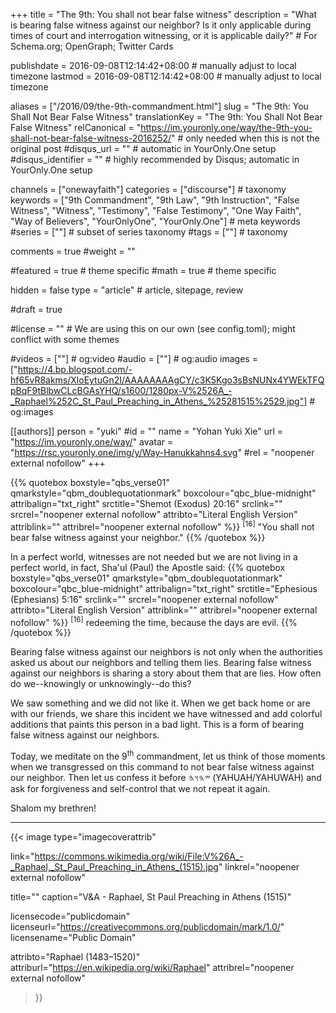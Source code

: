 +++
title = "The 9th: You shall not bear false witness"
description = "What is bearing false witness against our neighbor? Is it only applicable during times of court and interrogation witnessing, or it is applicable daily?"  # For Schema.org; OpenGraph; Twitter Cards

publishdate = 2016-09-08T12:14:42+08:00                          # manually adjust to local timezone
lastmod = 2016-09-08T12:14:42+08:00                          # manually adjust to local timezone

aliases = ["/2016/09/the-9th-commandment.html"]
slug = "The 9th: You Shall Not Bear False Witness"
translationKey = "The 9th: You Shall Not Bear False Witness"
relCanonical = "https://im.youronly.one/way/the-9th-you-shall-not-bear-false-witness-2016252/"                           # only needed when this is not the original post
#disqus_url = ""                                                    # automatic in YourOnly.One setup
#disqus_identifier = ""                                             # highly recommended by Disqus; automatic in YourOnly.One setup

channels = ["onewayfaith"]
categories = ["discourse"]                           # taxonomy
keywords = ["9th Commandment", "9th Law", "9th Instruction", "False Witness", "Witness", "Testimony", "False Testimony", "One Way Faith", "Way of Believers", "YourOnlyOne", "YourOnly.One"]                             # meta keywords
#series = [""]                               # subset of series taxonomy
#tags = [""]                                 # taxonomy

comments = true
#weight = ""

#featured = true                              # theme specific
#math = true                                  # theme specific

hidden = false
type = "article"                                                           # article, sitepage, review

#draft = true

#license = ""                                 # We are using this on our own (see config.toml); might conflict with some themes

#videos = [""]                                # og:video
#audio = [""]                                 # og:audio
images = ["https://4.bp.blogspot.com/-hf65vR8akms/XloEytuGn2I/AAAAAAAAgCY/c3K5Kgo3sBsNUNx4YWEkTFQpBqF9tBlbwCLcBGAsYHQ/s1600/1280px-V%2526A_-_Raphael%252C_St_Paul_Preaching_in_Athens_%25281515%2529.jpg"]    # og:images

[[authors]]
person = "yuki"
#id = ""
name = "Yohan Yuki Xie"
url = "https://im.youronly.one/way/"
avatar = "https://rsc.youronly.one/img/y/Way-Hanukkahns4.svg"
#rel = "noopener external nofollow"
+++

{{% quotebox boxstyle="qbs_verse01" qmarkstyle="qbm_doublequotationmark" boxcolour="qbc_blue-midnight" attribalign="txt_right" srctitle="Shemot (Exodus) 20:16" srclink="" srcrel="noopener external nofollow" attribto="Literal English Version" attriblink="" attribrel="noopener external nofollow" %}}
<sup>[16]</sup> "You shall not bear false witness against your neighbor."
{{% /quotebox %}}

<!--more-->

In a perfect world, witnesses are not needed but we are not living in a perfect world, in fact, Sha'ul (Paul) the Apostle said:
{{% quotebox boxstyle="qbs_verse01" qmarkstyle="qbm_doublequotationmark" boxcolour="qbc_blue-midnight" attribalign="txt_right" srctitle="Ephesious (Ephesians) 5:16" srclink="" srcrel="noopener external nofollow" attribto="Literal English Version" attriblink="" attribrel="noopener external nofollow" %}}
<sup>[16]</sup> redeeming the time, because the days are evil.
{{% /quotebox %}}

Bearing false witness against our neighbors is not only when the authorities asked us about our neighbors and telling them lies. Bearing false witness against our neighbors is sharing a story about them that are lies. How often do we--knowingly or unknowingly--do this?

We saw something and we did not like it. When we get back home or are with our friends, we share this incident we have witnessed and add colorful additions that paints this person in a bad light. This is a form of bearing false witness against our neighbors.

Today, we meditate on the 9<sup>th</sup> commandment, let us think of those moments when we transgressed on this command to not bear false witness against our neighbor. Then let us confess it before <bdi dir="rtl" lang="hbo-Hebr">𐤉𐤄𐤅𐤄</bdi> (YAHUAH/YAHUWAH) and ask for forgiveness and self-control that we not repeat it again.

Shalom my brethren!

---

<!-- markdownlint-disable -->
{{< image
  type="imagecoverattrib"

  link="https://commons.wikimedia.org/wiki/File:V%26A_-_Raphael,_St_Paul_Preaching_in_Athens_(1515).jpg"
  linkrel="noopener external nofollow"

  title=""
  caption="V&amp;A - Raphael, St Paul Preaching in Athens (1515)"

  licensecode="publicdomain"
  licenseurl="https://creativecommons.org/publicdomain/mark/1.0/"
  licensename="Public Domain"

  attribto="Raphael (1483–1520)"
  attriburl="https://en.wikipedia.org/wiki/Raphael"
  attribrel="noopener external nofollow"
>}}
<!-- markdownlint-enable -->
